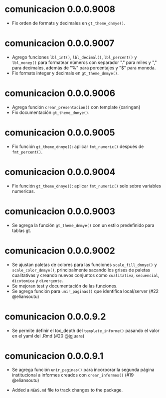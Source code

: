 # comunicacion 0.0.0.9008

* Fix orden de formats y decimales en `gt_theme_dnmye()`.

# comunicacion 0.0.0.9007

* Agrego funciones `lbl_int()`, `lbl_decimal()`, `lbl_percent()` y `lbl_money()` para formatear números con separador "." para miles y "," para decimales, además de "%" para porcentajes y "$" para moneda.
* Fix formats integer y decimals en `gt_theme_dnmye()`.

# comunicacion 0.0.0.9006

* Agrega función `crear_presentacion()` con template {xaringan}
* Fix documentación `gt_theme_dnmye()`.


# comunicacion 0.0.0.9005

* Fix función `gt_theme_dnmye()`: aplicar `fmt_numeric()` después de `fmt_percent()`.


# comunicacion 0.0.0.9004

* Fix función `gt_theme_dnmye()`: aplicar `fmt_numeric()` solo sobre variables numericas.

# comunicacion 0.0.0.9003

* Se agrega la función `gt_theme_dnmye()` con un estilo predefinido para tablas gt.

# comunicacion 0.0.0.9002

* Se ajustan paletas de colores para las funciones `scale_fill_dnmye()` y `scale_color_dnmye()`, principalmente sacando los grises de paletas cualitativas y creando nuevos conjuntos como `cualitativa`, `secuencial`, `dicotomica` y `divergente`.
* Se mejoran test y documentación de las funciones.
* Se agrega función para `unir_paginas()` que identifica local/server (#22 @eliansoutu)

# comunicacion 0.0.0.9.2

* Se permite definir el toc_depth del `template_informe()` pasando el valor en el yaml del .Rmd (#20 @jgjuara)

# comunicacion 0.0.0.9.1

* Se agrega función `unir_paginas()` para incorporar la segunda página institucional a informes creados con `crear_informes()` (#19 @eliansoutu)

* Added a `NEWS.md` file to track changes to the package.
